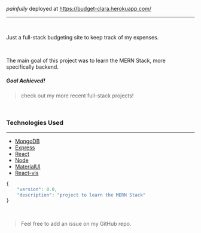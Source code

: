 
*painfully* deployed at https://budget-clara.herokuapp.com/

<hr/>
<br/>

Just a full-stack budgeting site to keep track of my expenses. 

<br/>

The main goal of this project was to learn the MERN Stack, more specifically backend. 

##### Goal Achieved!

> check out my more recent full-stack projects!

<br/>

### Technologies Used

<hr/>

- [MongoDB](https://www.mongodb.com/)
- [Express](https://expressjs.com/)
- [React](https://reactjs.org/)
- [Node](https://nodejs.org/en/)
- [MaterialUI](https://material-ui.com/)
- [React-vis](https://uber.github.io/react-vis/)

```js
{
    "version": 0.0,
    "description": "project to learn the MERN Stack"
}
```

<br/>

> Feel free to add an issue on my GitHub repo.

<br/>


